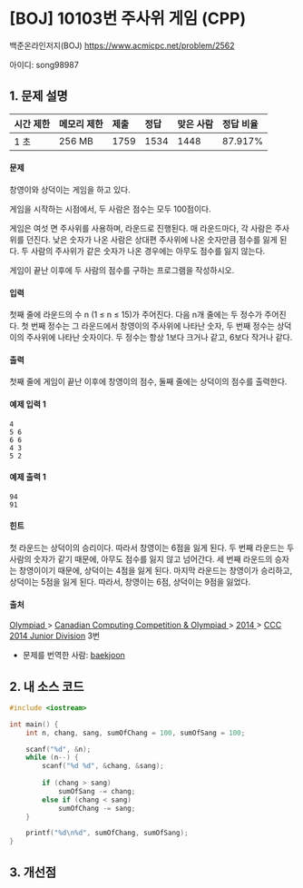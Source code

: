 # [BOJ] 10103번 주사위 게임 (CPP)

백준온라인저지(BOJ) https://www.acmicpc.net/problem/2562

아이디: song98987



## 1. 문제 설명

| 시간 제한 | 메모리 제한 | 제출 | 정답 | 맞은 사람 | 정답 비율 |
| :-------- | :---------- | :--- | :--- | :-------- | :-------- |
| 1 초      | 256 MB      | 1759 | 1534 | 1448      | 87.917%   |

#### 문제

창영이와 상덕이는 게임을 하고 있다.

게임을 시작하는 시점에서, 두 사람은 점수는 모두 100점이다.

게임은 여섯 면 주사위를 사용하며, 라운드로 진행된다. 매 라운드마다, 각 사람은 주사위를 던진다. 낮은 숫자가 나온 사람은 상대편 주사위에 나온 숫자만큼 점수를 잃게 된다. 두 사람의 주사위가 같은 숫자가 나온 경우에는 아무도 점수를 잃지 않는다.

게임이 끝난 이후에 두 사람의 점수를 구하는 프로그램을 작성하시오.

#### 입력

첫째 줄에 라운드의 수 n (1 ≤ n ≤ 15)가 주어진다. 다음 n개 줄에는 두 정수가 주어진다. 첫 번째 정수는 그 라운드에서 창영이의 주사위에 나타난 숫자, 두 번째 정수는 상덕이의 주사위에 나타난 숫자이다. 두 정수는 항상 1보다 크거나 같고, 6보다 작거나 같다.

#### 출력

첫째 줄에 게임이 끝난 이후에 창영이의 점수, 둘째 줄에는 상덕이의 점수를 출력한다.



#### 예제 입력 1

```
4
5 6
6 6
4 3
5 2
```

#### 예제 출력 1

```
94
91
```

#### 힌트

첫 라운드는 상덕이의 승리이다. 따라서 창영이는 6점을 잃게 된다. 두 번째 라운드는 두 사람의 숫자가 같기 때문에, 아무도 점수를 잃지 않고 넘어간다. 세 번째 라운드의 승자는 창영이이기 때문에, 상덕이는 4점을 잃게 된다. 마지막 라운드는 창영이가 승리하고, 상덕이는 5점을 잃게 된다. 따라서, 창영이는 6점, 상덕이는 9점을 잃었다.

#### 출처

[Olympiad ](https://www.acmicpc.net/category/2)> [Canadian Computing Competition & Olympiad ](https://www.acmicpc.net/category/173)> [2014 ](https://www.acmicpc.net/category/299)> [CCC 2014 Junior Division](https://www.acmicpc.net/category/detail/1261) 3번

- 문제를 번역한 사람: [baekjoon](https://www.acmicpc.net/user/baekjoon)



## 2. 내 소스 코드

```C++
#include <iostream>

int main() {
	int n, chang, sang, sumOfChang = 100, sumOfSang = 100;

	scanf("%d", &n);
	while (n--) {
		scanf("%d %d", &chang, &sang);
		
		if (chang > sang)
			sumOfSang -= chang;
		else if (chang < sang)
			sumOfChang -= sang;
	}

	printf("%d\n%d", sumOfChang, sumOfSang);
}
```



## 3. 개선점

